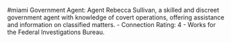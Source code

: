#miami 
Government Agent: Agent Rebecca Sullivan, a skilled and discreet government agent with knowledge of covert operations, offering assistance and information on classified matters. - Connection Rating: 4 - Works for the Federal Investigations Bureau.